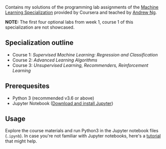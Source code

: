 Contains my solutions of the programming lab assignments of the [Machine Learning Specialization](https://www.coursera.org/specializations/machine-learning-introduction?action=enroll&utm_campaign=social-andrew-linkedin-mls-launch-2022&utm_medium=institutions&utm_source=deeplearning-ai) provided by Coursera and teached by [Andrew Ng](https://www.andrewng.org/). 

**NOTE:** The first four optional labs from week 1, course 1 of this specialization are not showcased.

## Specialization outline
* Course 1: *Supervised Machine Learning: Regression and Classification*
* Course 2: *Advanced Learning Algorithms*
* Course 3: *Unsupervised Learning, Recommenders, Reinforcement Learning*

## Prerequesites
* Python 3 (recommended v3.6 or above)
* Jupyter Notebook ([Download and install Jupyter](https://jupyter.org/install))

## Usage
Explore the course materials and run Python3 in the Jupyter notebook files (```.ipynb```). In case you're not familiar with Jupyter notebooks, here's a [tutorial](https://www.dataquest.io/blog/jupyter-notebook-tutorial/) that might help.
